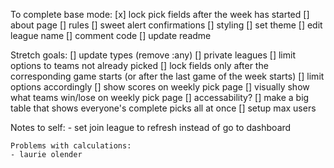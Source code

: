 To complete base mode:
    [x] lock pick fields after the week has started
    [] about page
    [] rules
    [] sweet alert confirmations
    [] styling
        [] set theme
    [] edit league name
    [] comment code
    [] update readme

Stretch goals:
    [] update types (remove :any)
    [] private leagues
    [] limit options to teams not already picked
    [] lock fields only after the corresponding game starts (or after the last game of the week starts)
        [] limit options accordingly
    [] show scores on weekly pick page
    [] visually show what teams win/lose on weekly pick page
    [] accessability?
    [] make a big table that shows everyone's complete picks all at once
    [] setup max users


Notes to self:
    - set join league to refresh instead of go to dashboard

    Problems with calculations:
    - laurie olender



